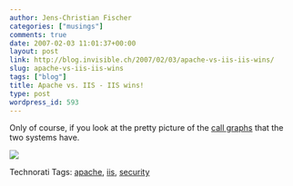 ```yaml
---
author: Jens-Christian Fischer
categories: ["musings"]
comments: true
date: 2007-02-03 11:01:37+00:00
layout: post
link: http://blog.invisible.ch/2007/02/03/apache-vs-iis-iis-wins/
slug: apache-vs-iis-iis-wins
tags: ["blog"]
title: Apache vs. IIS - IIS wins!
type: post
wordpress_id: 593
---
```


Only of course, if you look at the pretty picture of the [call graphs][1] that the two systems have. 

[![](/files/apache-iis.png)](http://www.visualcomplexity.com/vc/project_details.cfm?index=392&id=392&domain=)

[1]: http://www.visualcomplexity.com/vc/project_details.cfm?index=392&id=392&domain=


Technorati Tags: [apache](http://www.technorati.com/tag/apache), [iis](http://www.technorati.com/tag/iis), [security](http://www.technorati.com/tag/security)
